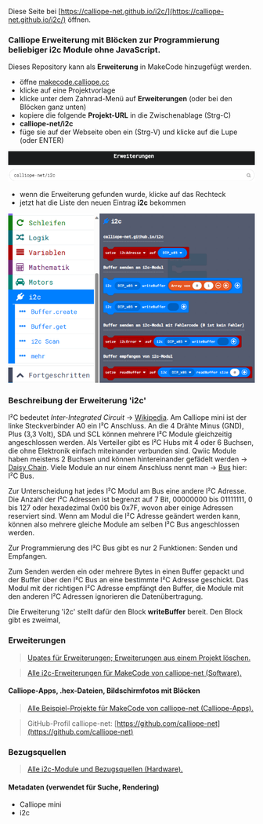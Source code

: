 
Diese Seite bei [https://calliope-net.github.io/i2c/](https://calliope-net.github.io/i2c/) öffnen.

### Calliope Erweiterung mit Blöcken zur Programmierung beliebiger i2c Module ohne JavaScript.

Dieses Repository kann als **Erweiterung** in MakeCode hinzugefügt werden.

* öffne [makecode.calliope.cc](https://makecode.calliope.cc)
* klicke auf eine Projektvorlage
* klicke unter dem Zahnrad-Menü auf **Erweiterungen** (oder bei den Blöcken ganz unten)
* kopiere die folgende **Projekt-URL** in die Zwischenablage (Strg-C)
* **calliope-net/i2c**
* füge sie auf der Webseite oben ein (Strg-V) und klicke auf die Lupe (oder ENTER)

![](erweiterung-laden.png)

* wenn die Erweiterung gefunden wurde, klicke auf das Rechteck
* jetzt hat die Liste den neuen Eintrag **i2c** bekommen

![](blocks.png)

### Beschreibung der Erweiterung 'i2c'

I²C bedeutet *Inter-Integrated Circuit* → [Wikipedia](https://de.wikipedia.org/wiki/I%C2%B2C). Am Calliope mini ist der linke Steckverbinder A0 ein I²C Anschluss.
An die 4 Drähte Minus (GND), Plus (3,3 Volt), SDA und SCL können mehrere I²C Module gleichzeitig angeschlossen werden. Als Verteiler gibt es I²C Hubs mit 4 oder 6 Buchsen,
die ohne Elektronik einfach miteinander verbunden sind. Qwiic Module haben meistens 2 Buchsen und können hintereinander gefädelt werden → [Daisy Chain](https://de.wikipedia.org/wiki/Daisy_Chain).
Viele Module an nur einem Anschluss nennt man → [Bus](https://de.wikipedia.org/wiki/Bus_(Datenverarbeitung)#Bussysteme) hier: I²C Bus.

Zur Unterscheidung hat jedes I²C Modul am Bus eine andere I²C Adresse. Die Anzahl der I²C Adressen ist begrenzt auf 7 Bit, 00000000 bis 01111111, 0 bis 127 oder hexadezimal 0x00 bis 0x7F, 
wovon aber einige Adressen reserviert sind. Wenn am Modul die I²C Adresse geändert werden kann, können also mehrere gleiche Module am selben I²C Bus angeschlossen werden.

Zur Programmierung des I²C Bus gibt es nur 2 Funktionen: Senden und Empfangen.

Zum Senden werden ein oder mehrere Bytes in einen Buffer gepackt und der Buffer über den I²C Bus an eine bestimmte I²C Adresse geschickt. Das Modul mit der richtigen I²C Adresse empfängt den Buffer,
die Module mit den anderen I²C Adressen ignorieren die Datenübertragung. 



Die Erweiterung 'i2c' stellt dafür den Block **writeBuffer** bereit. Den Block gibt es zweimal,  

### Erweiterungen

> [Upates für Erweiterungen; Erweiterungen aus einem Projekt löschen.](https://calliope-net.github.io/i2c-liste#updates)

> [Alle i2c-Erweiterungen für MakeCode von calliope-net (Software).](https://calliope-net.github.io/i2c-liste#erweiterungen)

#### Calliope-Apps, .hex-Dateien, Bildschirmfotos mit Blöcken

> [Alle Beispiel-Projekte für MakeCode von calliope-net (Calliope-Apps).](https://calliope-net.github.io/i2c-liste#programmierbeispiele)

> GitHub-Profil calliope-net: [https://github.com/calliope-net](https://github.com/calliope-net)

### Bezugsquellen

> [Alle i2c-Module und Bezugsquellen (Hardware).](https://calliope-net.github.io/i2c-liste#bezugsquellen)

#### Metadaten (verwendet für Suche, Rendering)

* Calliope mini
* i2c
